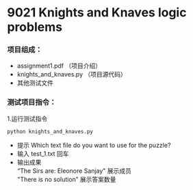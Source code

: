 # 9021 Knights and Knaves logic problems

### 项目组成：
- assignment1.pdf （项目介绍）
- knights_and_knaves.py （项目源代码）
- 其他测试文件

 
### 测试项目指令：
1.运行测试指令  

`python knights_and_knaves.py`  

- 提示 Which text file do you want to use for the puzzle?  
- 输入 test_1.txt 回车
- 输出成果  
  “The Sirs are: Eleonore Sanjay"  展示成员  
  "There is no solution”  展示答案数量  
